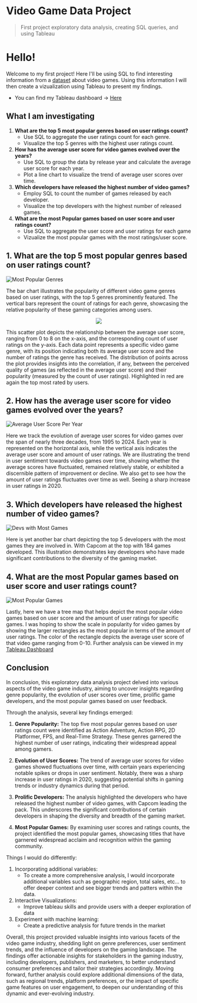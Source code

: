 # Video Game Data Project
> First project exploratory data analysis, creating SQL queries, and using Tableau

# Hello!
Welcome to my first project! Here I'll be using SQL to find interesting information from a [dataset](https://www.kaggle.com/datasets/beridzeg45/video-games) about video games. Using this information I will then create a vizualization using Tableau to present my findings.
- You can find my Tableau dashboard -> [Here](https://public.tableau.com/app/profile/stephen.dacuyan/viz/VideoGameProject_17091719605200/VideoGames2)

## What I am investigating
1. **What are the top 5 most popular genres based on user ratings count?**
   - Use SQL to aggregate the user ratings count for each genre.
   - Visualize the top 5 genres with the highest user ratings count.
2. **How has the average user score for video games evolved over the years?**
   - Use SQL to group the data by release year and calculate the average user score for each year.
   - Plot a line chart to visualize the trend of average user scores over time.
3. **Which developers have released the highest number of video games?** 
   - Employ SQL to count the number of games released by each developer.
   - Visualize the top developers with the highest number of released games.
4. **What are the most Popular games based on user score and user ratings count?**
   - Use SQL to aggregate the user score and user ratings for each game
   - Vizualize the most popular games with the most ratings/user score.

## 1. What are the top 5 most popular genres based on user ratings count?
![Most Popular Genres](https://github.com/StephDacu/Video_game_data/assets/161432984/ea91087e-883e-4a09-b274-2c19e77afaf8)

The bar chart illustrates the popularity of different video game genres based on user ratings, with the top 5 genres prominently featured. The vertical bars represent the count of ratings for each genre, showcasing the relative popularity of these gaming categories among users.

<p align="center">
 <img src="https://github.com/StephDacu/Video_game_data/assets/161432984/e346cbba-1181-4877-a1fe-7d6c694a7ce8">
</p>

This scatter plot depicts the relationship between the average user score, ranging from 0 to 8 on the x-axis, and the corresponding count of user ratings on the y-axis. Each data point represents a specific video game genre, with its position indicating both its average user score and the number of ratings the genre has received. The distribution of points across the plot provides insights into the correlation, if any, between the perceived quality of games (as reflected in the average user score) and their popularity (measured by the count of user ratings). Highlighted in red are again the top most rated by users.

## 2. How has the average user score for video games evolved over the years?
![Average User Score Per Year](https://github.com/StephDacu/Video_game_data/assets/161432984/3dae8ee5-f736-404e-9fc9-c41def03ca21)

Here we track the evolution of average user scores for video games over the span of nearly three decades, from 1995 to 2024. Each year is represented on the horizontal axis, while the vertical axis indicates the average user score and amount of user ratings. We are illustrating the trend in user sentiment towards video games over time, showing whether the average scores have fluctuated, remained relatively stable, or exhibited a discernible pattern of improvement or decline. We also get to see how the amount of user ratings fluctuates over time as well. Seeing a sharp increase in user ratings in 2020. 

## 3. Which developers have released the highest number of video games?
![Devs with Most Games](https://github.com/StephDacu/Video_game_data/assets/161432984/c2ae082b-0bf7-4f0d-a735-b44007206dff)

Here is yet another bar chart depicting the top 5 developers with the most games they are involved in. With Capcom at the top with 184 games developed. This illustration demonstrates key developers who have made significant contributions to the diversity of the gaming market.

## 4. What are the most Popular games based on user score and user ratings count?
![Most Popular Games](https://github.com/StephDacu/Video_game_data/assets/161432984/45f546b4-4a01-41b4-bb63-a7f0fa1eded7)

Lastly, here we have a tree map that helps depict the most popular video games based on user score and the amount of user ratings for specific games. I was hoping to show the scale in popularity for video games by showing the larger rectangles as the most popular in terms of the amount of user ratings. The color of the rectangle depicts the average user score of that video game ranging from 0-10. Further analysis can be viewed in my [Tableau Dashboard](https://public.tableau.com/app/profile/stephen.dacuyan/viz/VideoGameProject_17091719605200/VideoGames2)

## Conclusion

In conclusion, this exploratory data analysis project delved into various aspects of the video game industry, aiming to uncover insights regarding genre popularity, the evolution of user scores over time, prolific game developers, and the most popular games based on user feedback.

Through the analysis, several key findings emerged:

1. **Genre Popularity:** The top five most popular genres based on user ratings count were identified as Action Adventure, Action RPG, 2D Platformer, FPS, and Real-Time Strategy. These genres garnered the highest number of user ratings, indicating their widespread appeal among gamers.

2. **Evolution of User Scores:** The trend of average user scores for video games showed fluctuations over time, with certain years experiencing notable spikes or drops in user sentiment. Notably, there was a sharp increase in user ratings in 2020, suggesting potential shifts in gaming trends or industry dynamics during that period.

3. **Prolific Developers:** The analysis highlighted the developers who have released the highest number of video games, with Capcom leading the pack. This underscores the significant contributions of certain developers in shaping the diversity and breadth of the gaming market.

4. **Most Popular Games:** By examining user scores and ratings counts, the project identified the most popular games, showcasing titles that have garnered widespread acclaim and recognition within the gaming community.

Things I would do differently:

1. Incorporating additional variables:
     - To create a more comprehensive analysis, I would incorporate additional variables such as geographic region, total sales, etc... to offer deeper context and see bigger trends and patters within the data.
2. Interactive Visualizations:
     - Improve tableau skills and provide users with a deeper exploration of data
3. Experiment with machine learning:
   - Create a predictive analysis for future trends in the market

Overall, this project provided valuable insights into various facets of the video game industry, shedding light on genre preferences, user sentiment trends, and the influence of developers on the gaming landscape. The findings offer actionable insights for stakeholders in the gaming industry, including developers, publishers, and marketers, to better understand consumer preferences and tailor their strategies accordingly. Moving forward, further analysis could explore additional dimensions of the data, such as regional trends, platform preferences, or the impact of specific game features on user engagement, to deepen our understanding of this dynamic and ever-evolving industry.

